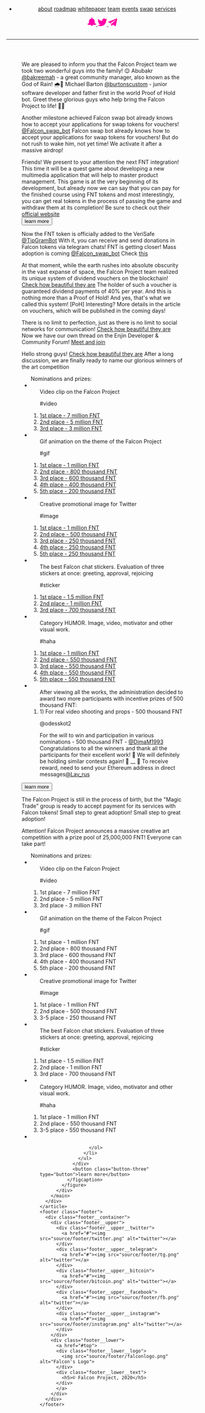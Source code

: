 <html lang="en">
<head>
  <meta charset="UTF-8">
  <meta name="viewport" content="width=device-width, initial-scale=1.0">
  <meta http-equiv="X-UA-Compatible" content="ie=edge">
  <link rel="stylesheet" href="css/events.css">
  <link rel="stylesheet" href="https://cdnjs.cloudflare.com/ajax/libs/animate.css/4.0.0/animate.min.css"/>
  <link rel="shortcut icon" href="source/1stPage/falconlogo.png" type="image/x-icon">
  <script src="https://code.jquery.com/jquery-3.5.1.min.js" integrity="sha256-9/aliU8dGd2tb6OSsuzixeV4y/faTqgFtohetphbbj0=" crossorigin="anonymous"></script>
  <title>Events Falcon Project</title>
</head>
<body>
  <div class="wrapper">
    <div class="wrapper__background">
      <div class="wrapper__background__left">
      </div>
      <div class="wrapper__background__right">
      </div>
    </div>
    <header class="header">
      <div class="header__container">
        <nav class="nav__menu">
          <div class="nav__menu__list">
            <ul class="nav__menu__list-item">
              <li>
                <a href="#" target="_blank" class="item__link">about</a>
                <a href="#" target="_blank" class="item__link">roadmap</a>
                <a href="#" target="_blank" class="item__link">whitepaper</a>
                <a href="#" target="_blank" class="item__link">team</a>
                <a href="#" target="_blank" class="item__link">events</a>
                <a href="#" target="_blank" class="item__link">swap</a>
                <a href="#" target="_blank" class="item__link">services</a>
              </li>
            </ul>
          </div>
          <div class="nav__menu__links">
            <a href="https://t.me/Falcon_announcement">
              <svg width="22" height="23" viewBox="0 0 22 23" fill="none" xmlns="http://www.w3.org/2000/svg">
              <path id="link-1" fill-rule="evenodd" clip-rule="evenodd" d="M8.46429 19.7225V19.8279C8.46429 21.199 9.60714 22.324 11 22.324C12.3929 22.324 13.5357 21.199 13.5357 19.8279V19.7225H13.75H20C21.1071 19.7225 22 18.8436 22 17.7537C22 16.6639 21.1071 15.7498 20 15.7498H19.4643H19.4286H18.7857C18.6071 15.4686 18.5 15.117 18.5 14.7655V10.371C18.5 6.96087 16.1786 4.04293 12.8214 3.19919C12.7857 3.19919 12.7143 3.16403 12.7143 3.09372C12.6786 3.02341 12.6786 2.98825 12.7143 2.91794C12.8929 2.63669 13 2.28513 13 1.93357C13 0.843741 12.1071 0 11 0C9.89286 0 9.03572 0.843741 9.03572 1.93357C9.03572 2.28513 9.10714 2.63669 9.28572 2.91794C9.32143 2.98825 9.32143 3.02341 9.32143 3.09372C9.28572 3.16403 9.21429 3.19919 9.17857 3.19919C5.82143 4.04293 3.5 6.96087 3.5 10.371V14.7655C3.5 15.117 3.39286 15.4686 3.21429 15.7498H2.57143H2.03571C0.928571 15.7498 0 16.6639 0 17.7537C0 18.8436 0.928571 19.7225 2.03571 19.7225H8.28572H8.46429ZM12.0714 1.93357C12.0714 2.53122 11.6071 2.98825 11 2.98825C10.3929 2.98825 9.92857 2.53122 9.92857 1.93357C9.92857 1.33592 10.3929 0.878897 11 0.878897C11.6071 0.878897 12.0714 1.33592 12.0714 1.93357Z" fill="url(#paint0_linear)"/>
              <defs>
              <linearGradient id="paint0_linear" x1="-4.78733e-08" y1="17.7052" x2="21.6303" y2="17.1012" gradientUnits="userSpaceOnUse">
              <stop offset="1" stop-color="#FF00A8"/>
              <stop offset="1" stop-color="#FF003D"/>
              </linearGradient>
              </defs>
              </svg>
            </a>
            <a href="https://twitter.com/Falcon_SBS">
              <svg width="25" height="20" viewBox="0 0 25 20" fill="none" xmlns="http://www.w3.org/2000/svg">
              <path id="link-2" fill-rule="evenodd" clip-rule="evenodd" d="M12.3039 6.21687C8.03922 5.9759 4.26471 4 1.71569 0.915663C1.27451 1.68675 1.02941 2.55422 1.02941 3.46988C1.02941 5.20482 1.96078 6.74699 3.33333 7.66265C2.5 7.66265 1.66667 7.42169 0.980392 7.03614V7.08434C0.980392 9.54217 2.7451 11.5663 5.09804 12.0482C4.65686 12.1446 4.21569 12.241 3.77451 12.241C3.43137 12.241 3.08824 12.1928 2.79412 12.1446C3.43137 14.1205 5.34314 15.6145 7.59804 15.6145C5.83333 17.012 3.62745 17.7831 1.22549 17.7831C0.784314 17.7831 0.392157 17.7831 0 17.7349C2.2549 19.1807 4.95098 20 7.84314 20C17.3039 20 22.451 12.2892 22.451 5.63855V4.96386C23.4314 4.28916 24.3137 3.37349 25 2.36145C24.0686 2.74699 23.0882 3.03614 22.0588 3.18072C23.1373 2.55422 23.9216 1.54217 24.3137 0.385542C23.3333 0.963855 22.2059 1.3494 21.0784 1.59036C20.1471 0.626506 18.7745 0 17.3039 0C14.4608 0 12.1569 2.26506 12.1569 5.06024C12.1569 5.44578 12.2059 5.83133 12.3039 6.21687Z" fill="url(#paint0_linear)"/>
              <defs>
              <linearGradient id="paint0_linear" x1="-5.44015e-08" y1="15.8621" x2="24.5683" y2="14.9919" gradientUnits="userSpaceOnUse">
              <stop offset="1" stop-color="#FF00A8"/>
              <stop offset="1" stop-color="#FF003D"/>
              </linearGradient>
              </defs>
              </svg>
            </a>
            <a href="https://t.me/Falcon_official">
              <svg width="24" height="20" viewBox="0 0 24 20" fill="none" xmlns="http://www.w3.org/2000/svg">
              <path id="link-3" fill-rule="evenodd" clip-rule="evenodd" d="M19.2031 4.41023L9.28466 13.2206L9.05612 14.4343L8.82759 16.8616L6.9079 11.4225L18.746 4.00567C18.746 4.00567 19.4773 3.55616 19.4773 4.00567C19.4773 4.00567 19.6144 4.05062 19.2031 4.41023ZM21.8084 0.229806L0.874572 8.276C0.874572 8.276 -0.0852757 8.6356 0.00613834 9.21996C0.0518453 9.84927 0.874572 10.119 0.874572 10.119L5.6281 11.6923L8.59905 19.4687C8.8733 19.6036 9.14754 19.3788 9.14754 19.3788L12.667 15.9626L17.8319 19.8283C19.2945 20.4577 19.7973 19.1541 19.7973 19.1541L23.5452 0.724264C23.5452 -0.534358 21.8084 0.229806 21.8084 0.229806Z" fill="url(#paint0_linear)"/>
              <defs>
              <linearGradient id="paint0_linear" x1="-7.25744e-08" y1="15.8621" x2="23.1419" y2="15.0901" gradientUnits="userSpaceOnUse">
              <stop offset="1" stop-color="#FF00A8"/>
              <stop offset="1" stop-color="#FF003D"/>
              </linearGradient>
              </defs>
              </svg>
            </a>
          </div>
        </nav>
      </div>
      <div class="nav__menu__links-media">
        <a href="http://facebook.com/103578471206969/" target="_blank"><img src="source/1stPage/fb.svg" alt=""></a>
        <a href="https://twitter.com/Falcon_SBS" target="_blank"><img src="source/1stPage/twitter.svg" alt=""></a>
        <a href="https://t.me/Falcon_official" target="_blank"><img src="source/1stPage/tg.svg" alt=""></a>
      </div>
      <div class="nav__container__burger">
        <span></span>
        <span></span>
        <span></span>
      </div>
      <hr class="header__border">
    </header>
    <article class="article">
      <div class="container__events">
        <main class="main__events">
          <div class="main__events__newmembers">
            <figure class="main__events__partnership block__image">
              <div class="block__image__picture">
                <img src="source/eventsPage/newmembers.png" alt="">
              </div>
              <figcaption class="block__image__description">
                  <span class="description__header">
                  We are pleased to inform you that the Falcon Project team we took two wonderful guys into the family! 😌
                  </span>
                  <span class="description__footer">
                    Abubakr <a class="hashtag" href="@bakreemah">@bakreemah</a> - a great community manager, also known as the God of Rain! 🌧🌈
                  </span>
                  <span class="description__footer">
                    Michael Barton <a class="hashtag" href="@bakreemah">@burtonscustom</a> - junior software developer and father first in the world Proof of Hold bot.
                  </span>
                  <span class="description__footer">Greet these glorious guys who help bring the Falcon Project to life! 👏😎</span>
              </figcaption>
            </figure>
          </div>
          <div class="main__events__swapbot">
            <figure class="main__events__partnership block__image">
              <div class="block__image__picture">
                <img src="source/eventsPage/swap.png" alt="">
              </div>
              <figcaption class="block__image__description">
                <span class="description__header">Another milestone achieved</span>
                <span class="description__footer">
                  Falcon swap bot already knows how to accept your applications for swap tokens for vouchers!
                </span>
                <a class="hashtag" href="@Falcon_swap_bot">@Falcon_swap_bot</a>
                <span class="description__footer">
                  Falcon swap bot already knows how to accept your applications for swap tokens for vouchers!
                </span>
                <span class="description__footer">But do not rush to wake him, not yet time! We activate it after a massive airdrop!</span>
              </figcaption>
            </figure>
          </div>
          <div class="main__events__partn-study">
            <figure class="main__events__partn-study block__image">
              <div class="block__image__picture">
                <img src="source/eventsPage/partnership.png" alt="">
              </div>
              <figcaption class="block__image__description">
                <span class="description__header">Friends! We present to your attention the next FNT integration!
                </span>
                <div class="hidden-description-partn-study">
                  <span class="description__footer">
                    This time it will be a quest game about developing a new multimedia application that will help to master product management.
                  </span>
                  <span class="description__footer">
                    This game is at the very beginning of its development, but already now we can say that you can pay for the finished course using FNT tokens and most interestingly, you can get real tokens in the process of passing the game and withdraw them at its completion!
                  </span>
                  <span class="description__footer">Be sure to check out their <a href="http://StudyQuest.online">official website</a></span>
                </div>
                <button class="button-partner-study" type="button">learn more</button>
              </figcaption>
            </figure>
          </div>
          <div class="main__events__tipbot">
            <figure class="main__events__tipbot block__image">
              <div class="block__image__picture">
                <img src="source/eventsPage/tipbot.png" alt="">
              </div>
              <figcaption class="block__image__description">
                <span class="description__header">Now the FNT token is officially added to the VeriSafe</span>
                <a class="hashtag" href="@TipGramBot bot">@TipGramBot</a>
                <span class="description__footer">
                  With it, you can receive and send donations in Falcon tokens via telegram chats! FNT is getting closer! Mass adoption is coming
                </span>
                <a class="hashtag" href="@Falcon_swap_bot">@Falcon_swap_bot</a>
                <span class="description__footer">Check <a class="link" href="https://t.me/VeriSafeNews/234">this</a>
                </span>
              </figcaption>
            </figure>
          </div>
          <div class="main__events__vouchers">
            <figure class="main__events__vouchers block__image">
              <div class="block__image__picture">
                <img src="source/eventsPage/vouchers.png" alt="">
              </div>
              <figcaption class="block__image__description">
                <span class="description__header">At that moment, while the earth rushes into absolute obscurity in the vast expanse of space, the Falcon Project team realized its unique system of dividend vouchers on the blockchain!</span>
                <a class="link" href="https://enjinx.io/eth/platform/3434/assets">Check how beautiful they are</a>
                <span class="description__footer">
                  The holder of such a voucher is guaranteed dividend payments of 40% per year. And this is nothing more than a Proof of Hold!
                </span>
                <span class="description__footer">And yes, that's what we called this system! [PoH] Interesting?</span>
                <span class="description__footer">More details in the article on vouchers, which will be published in the coming days!</span>
              </figcaption>
            </figure>
          </div>
          <div class="main__events__enjin-forum">
            <figure class="main__events__enjin-forum block__image">
              <div class="block__image__picture">
                <img src="source/eventsPage/searchenj.png" alt="">
              </div>
              <figcaption class="block__image__description">
                <span class="description__header">There is no limit to perfection, just as there is no limit to social networks for communication!</span>
                <a class="link" href="https://enjinx.io/eth/platform/3434/assets">Check how beautiful they are</a>
                <span class="description__footer">Now we have our own thread on the Enjin Developer & Community Forum!</span>
                <a class="link" href="https://forum.enjin.io/d/24-falcon-project-swap-blockchain-system">Meet and join</a>
              </figcaption>
            </figure>
          </div>
          <div class="main__events__congratulations">
            <figure class="main__events__congratulations block__image">
              <div class="block__image__picture">
                <img src="source/eventsPage/congr.png" alt="">
              </div>
              <figcaption class="block__image__description">
                <span class="description__header">Hello strong guys!</span>
                <a class="link" href="https://enjinx.io/eth/platform/3434/assets">Check how beautiful they are</a>
                <span class="description__footer">After a long discussion, we are finally ready to name our glorious winners of the art competition</span>
                <div class="hidden-description">
                  <ul>
                    <span class="description__header">Nominations and prizes:</span>
                    <li>
                      <ol>
                        <span class="nominations__title">Video clip on the Falcon Project</span>
                        <p class="hashtag">#video</p>
                        <li class="contest__results"><a class="link" href="https://t.me/Falcon_official/1112">1st place - 7 million FNT</a></li>
                        <li class="contest__results"><a class="link" href="https://t.me/Falcon_official/1012">2nd place - 5 million FNT</a></li>
                        <li class="contest__results"><a class="link" href="https://t.me/Falcon_official/979">3rd place - 3 million FNT</a></li>
                      </ol>
                    </li>
                    <li>
                      <ol>
                        <span class="nominations__title">Gif animation on the theme of the Falcon Project</span>
                        <p class="hashtag">#gif</p>
                        <li class="contest__results"><a class="link" href="https://t.me/Falcon_official/892">1st place - 1 million FNT</a></li>
                        <li class="contest__results"><a class="link" href="https://t.me/Falcon_official/914">2nd place - 800 thousand FNT</a></li>
                        <li class="contest__results"><a class="link" href="https://t.me/Falcon_official/1091">3rd place - 600 thousand FNT</a></li>
                        <li class="contest__results"><a class="link" href="https://t.me/Falcon_official/999">4th place - 400 thousand FNT</a></li>
                        <li class="contest__results"><a class="link" href="https://t.me/Falcon_official/992">5th place - 200 thousand FNT</a></li>
                      </ol>
                    </li>
                    <li>
                      <ol>
                        <span class="nominations__title">Creative promotional image for Twitter</span>
                        <p class="hashtag">#image</p>
                        <li class="contest__results"><a class="link" href="https://t.me/Falcon_official/885">1st place - 1 million FNT</a></li>
                        <li class="contest__results"><a class="link" href="https://t.me/Falcon_official/1059">2nd place - 500 thousand FNT</a></li>
                        <li class="contest__results"><a class="link" href="https://t.me/Falcon_official/1110">3rd place - 250 thousand FNT</a></li>
                        <li class="contest__results"><a class="link" href="https://t.me/Falcon_official/1047">4th place - 250 thousand FNT</a></li>
                        <li class="contest__results"><a class="link" href="https://t.me/Falcon_official/901">5th place - 250 thousand FNT</a></li>
                      </ol>
                    </li>
                    <li>
                      <ol>
                        <span class="nominations__title">The best Falcon chat stickers. Evaluation of three stickers at once: greeting, approval, rejoicing</span>
                        <p class="hashtag">#sticker</p>
                        <li class="contest__results"><a class="link" href="https://t.me/addstickers/FalconSticker">1st place - 1.5 million FNT</a></li>
                        <li class="contest__results"><a class="link" href="https://t.me/addstickers/FalconProject">2nd place - 1 million FNT</a></li>
                        <li class="contest__results"><a class="link" href="https://t.me/addstickers/FalconProject">3rd place - 700 thousand FNT</a></li>
                      </ol>
                    </li>
                    <li>
                      <ol>
                        <span class="nominations__title">Category HUMOR. Image, video, motivator and other visual work.</span>
                        <p class="hashtag">#haha</p>
                        <li class="contest__results"><a class="link" href="https://t.me/Falcon_official/908">1st place - 1 million FNT</a></li>
                        <li class="contest__results"><a class="link" href="https://t.me/Falcon_official/1049">2nd place - 550 thousand FNT</a></li>
                        <li class="contest__results"><a class="link" href="https://t.me/Falcon_official/1104">3rd place - 550 thousand FNT</a></li>
                        <li class="contest__results"><a class="link" href="https://t.me/Falcon_official/1040">4th place - 550 thousand FNT</a></li>
                        <li class="contest__results"><a class="link" href="https://t.me/Falcon_official/957">5th place - 550 thousand FNT</a></li>
                      </ol>
                    </li>
                    <li>
                      <ol>
                        <span class="nominations__title">After viewing all the works, the administration decided to award two more participants with incentive prizes of 500 thousand FNT:</span>
                        <li class="contest__results">1) For real video shooting and props - 500 thousand FNT <a class="link" href="https://t.me/Falcon_official/1064"></a>
                        <p class="hashtag">@odesskot2</p>
                        </li>
                        <p class="contest__results">For the will to win and participation in various nominations - 500 thousand FNT - <a class="hashtag" href="#">@DimaM1993</a> Congratulations to all the winners and thank all the participants for their excellent work! 🥳 We will definitely be holding similar contests again! 👏 __ 📢 To receive reward, need to send your Ethereum address in direct messages<a class="hashtag" href="#">@Lav_rus</a>
                        </p>
                      </ol>
                    </li>
                  </ul>
                </div>
                <button class="button" type="button">learn more</button>
              </figcaption>
            </figure>
          </div>
          <div class="main__events__partnership">
            <figure class="main__events__partnership block__image">
              <div class="block__image__picture">
                <img src="source/eventsPage/partner.png" alt="">
              </div>
              <figcaption class="block__image__description">
                <span class="description__header">The Falcon Project is still in the process of birth, but the "Magic Trade" group is ready to accept payment for its services with Falcon tokens! Small step to great adoption!</span>
                <span class="description__footer">
                  Small step to great adoption!
                </span>
              </figcaption>
            </figure>
          </div>
          <div class="main__events__art">
            <figure class="main__events__art block__image">
              <div class="block__image__picture">
                <img src="source/eventsPage/art.png" alt="">
              </div>
              <figcaption class="block__image__description">
                <span class="description__header">Attention! Falcon Project announces a massive creative art competition with a prize pool of 25,000,000 FNT! Everyone can take part!</span>
                <div class="hidden-description-three">
                  <ul>
                    <span class="description__header">Nominations and prizes:</span>
                    <li>
                      <ol>
                        <span class="nominations__title">Video clip on the Falcon Project</span>
                        <p class="hashtag">#video</p>
                        <li class="contest__results">1st place - 7 million FNT</li>
                        <li class="contest__results">2nd place - 5 million FNT</li>
                        <li class="contest__results">3rd place - 3 million FNT</li>
                      </ol>
                    </li>
                    <li>
                      <ol>
                        <span class="nominations__title">Gif animation on the theme of the Falcon Project</span>
                        <p class="hashtag">#gif</p>
                        <li class="contest__results">1st place - 1 million FNT</li>
                        <li class="contest__results">2nd place - 800 thousand FNT</li>
                        <li class="contest__results">3rd place - 600 thousand FNT</li>
                        <li class="contest__results">4th place - 400 thousand FNT</li>
                        <li class="contest__results">5th place - 200 thousand FNT</li>
                      </ol>
                    </li>
                    <li>
                      <ol>
                        <span class="nominations__title">Creative promotional image for Twitter</span>
                        <p class="hashtag">#image</p>
                        <li class="contest__results">1st place - 1 million FNT</li>
                        <li class="contest__results">2nd place - 500 thousand FNT</li>
                        <li class="contest__results">3-5 place - 250 thousand FNT</li>
                      </ol>
                    </li>
                    <li>
                      <ol>
                        <span class="nominations__title">The best Falcon chat stickers. Evaluation of three stickers at once: greeting, approval, rejoicing</span>
                        <p class="hashtag">#sticker</p>
                        <li class="contest__results">1st place - 1.5 million FNT</li>
                        <li class="contest__results">2nd place - 1 million FNT</li>
                        <li class="contest__results">3rd place - 700 thousand FNT</li>
                      </ol>
                    </li>
                    <li>
                      <ol>
                        <span class="nominations__title">Category HUMOR. Image, video, motivator and other visual work.</span>
                        <p class="hashtag">#haha</p>
                        <li class="contest__results">1st place - 1 million FNT</a></li>
                        <li class="contest__results">2nd place - 550 thousand FNT</a></li>
                        <li class="contest__results">3-5 place - 550 thousand FNT</a></li>
                      </ol>
                    </li>
                    <li>
                      <ol>
                        
                      </ol>
                    </li>
                  </ul>
                </div>
                <button class="button-three" type="button">learn more</button>
              </figcaption>
            </figure>
          </div>
        </main>
      </div>
    </article>
    <footer class="footer">
      <div class="footer__container">
        <div class="footer__upper">
          <div class="footer__upper__twitter">
            <a href="#"><img src="source/footer/twitter.png" alt="twitter"></a>
          </div>
          <div class="footer__upper__telegram">
            <a href="#"><img src="source/footer/tg.png" alt="twitter"></a>
          </div>
          <div class="footer__upper__bitcoin">
            <a href="#"><img src="source/footer/bitcoin.png" alt="twitter"></a>
          </div>
          <div class="footer__upper__facebook">
            <a href="#"><img src="source/footer/fb.png" alt="twitter"></a>
          </div>
          <div class="footer__upper__instagram">
            <a href="#"><img src="source/footer/instagram.png" alt="twitter"></a>
          </div>
        </div>
        <div class="footer__lower">
          <a href="#top">
          <div class="footer__lower__logo">
            <img src="source/footer/falconlogo.png" alt="Falcon's Logo">
          </div>
          <div class="footer__lower__text">
            <h5>© Falcon Project, 2020</h5>
          </div>
          </a>
        </div>
      </div>
    </footer>
  </div>
<script src="js/events/events.js"></script>
</body>
</html>
